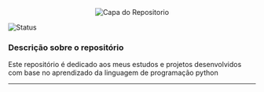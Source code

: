 <div align="center">
  <img src="https://github.com/user-attachments/assets/5a32dba8-b94c-489e-b79f-63004249b29d" alt="Capa do Repositorio">
</div>

![Status](http://img.shields.io/static/v1?label=STATUS&message=ESTUDANDO&color=yellow&style=for-the-badge)

### Descrição sobre o repositório

Este repositório é dedicado aos meus estudos e projetos desenvolvidos com base no aprendizado da linguagem de programação python

<hr>
